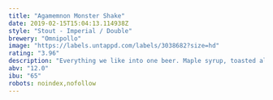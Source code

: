 ```yaml
---
title: "Agamemnon Monster Shake"
date: 2019-02-15T15:04:13.114938Z
style: "Stout - Imperial / Double"
brewery: "Omnipollo"
image: "https://labels.untappd.com/labels/3038682?size=hd"
rating: "3.96"
description: "Everything we like into one beer. Maple syrup, toasted almonds, bacon, coconut and vanilla. Caution! Contains actual nuts and real bacon."
abv: "12.0"
ibu: "65"
robots: noindex,nofollow
---
```

